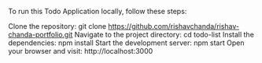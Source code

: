 To run this Todo Application locally, follow these steps:

Clone the repository: git clone https://github.com/rishavchanda/rishav-chanda-portfolio.git
Navigate to the project directory: cd todo-list
Install the dependencies: npm install
Start the development server: npm start
Open your browser and visit: http://localhost:3000